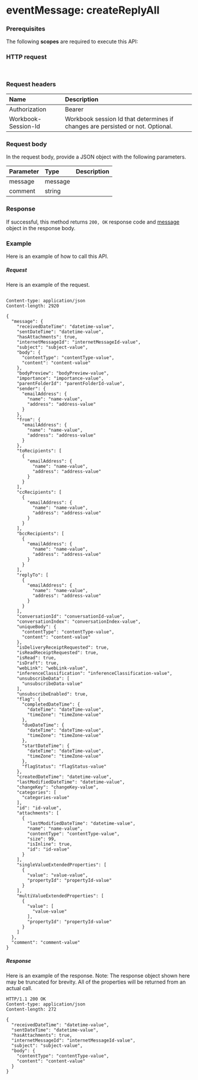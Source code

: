 # eventMessage: createReplyAll


### Prerequisites
The following **scopes** are required to execute this API: 
### HTTP request
<!-- { "blockType": "ignored" } -->
```http


```
### Request headers
| Name       | Description|
|:---------------|:----------|
| Authorization  | Bearer <code>|
| Workbook-Session-Id  | Workbook session Id that determines if changes are persisted or not. Optional.|

### Request body
In the request body, provide a JSON object with the following parameters.

| Parameter	   | Type	|Description|
|:---------------|:--------|:----------|
|message|message||
|comment|string||

### Response
If successful, this method returns `200, OK` response code and [message](../resources/message.md) object in the response body.

### Example
Here is an example of how to call this API.
##### Request
Here is an example of the request.
<!-- {
  "blockType": "request",
  "name": "eventmessage_createreplyall"
}-->
```http

Content-type: application/json
Content-length: 2920

{
  "message": {
    "receivedDateTime": "datetime-value",
    "sentDateTime": "datetime-value",
    "hasAttachments": true,
    "internetMessageId": "internetMessageId-value",
    "subject": "subject-value",
    "body": {
      "contentType": "contentType-value",
      "content": "content-value"
    },
    "bodyPreview": "bodyPreview-value",
    "importance": "importance-value",
    "parentFolderId": "parentFolderId-value",
    "sender": {
      "emailAddress": {
        "name": "name-value",
        "address": "address-value"
      }
    },
    "from": {
      "emailAddress": {
        "name": "name-value",
        "address": "address-value"
      }
    },
    "toRecipients": [
      {
        "emailAddress": {
          "name": "name-value",
          "address": "address-value"
        }
      }
    ],
    "ccRecipients": [
      {
        "emailAddress": {
          "name": "name-value",
          "address": "address-value"
        }
      }
    ],
    "bccRecipients": [
      {
        "emailAddress": {
          "name": "name-value",
          "address": "address-value"
        }
      }
    ],
    "replyTo": [
      {
        "emailAddress": {
          "name": "name-value",
          "address": "address-value"
        }
      }
    ],
    "conversationId": "conversationId-value",
    "conversationIndex": "conversationIndex-value",
    "uniqueBody": {
      "contentType": "contentType-value",
      "content": "content-value"
    },
    "isDeliveryReceiptRequested": true,
    "isReadReceiptRequested": true,
    "isRead": true,
    "isDraft": true,
    "webLink": "webLink-value",
    "inferenceClassification": "inferenceClassification-value",
    "unsubscribeData": [
      "unsubscribeData-value"
    ],
    "unsubscribeEnabled": true,
    "flag": {
      "completedDateTime": {
        "dateTime": "dateTime-value",
        "timeZone": "timeZone-value"
      },
      "dueDateTime": {
        "dateTime": "dateTime-value",
        "timeZone": "timeZone-value"
      },
      "startDateTime": {
        "dateTime": "dateTime-value",
        "timeZone": "timeZone-value"
      },
      "flagStatus": "flagStatus-value"
    },
    "createdDateTime": "datetime-value",
    "lastModifiedDateTime": "datetime-value",
    "changeKey": "changeKey-value",
    "categories": [
      "categories-value"
    ],
    "id": "id-value",
    "attachments": [
      {
        "lastModifiedDateTime": "datetime-value",
        "name": "name-value",
        "contentType": "contentType-value",
        "size": 99,
        "isInline": true,
        "id": "id-value"
      }
    ],
    "singleValueExtendedProperties": [
      {
        "value": "value-value",
        "propertyId": "propertyId-value"
      }
    ],
    "multiValueExtendedProperties": [
      {
        "value": [
          "value-value"
        ],
        "propertyId": "propertyId-value"
      }
    ]
  },
  "comment": "comment-value"
}
```

##### Response
Here is an example of the response. Note: The response object shown here may be truncated for brevity. All of the properties will be returned from an actual call.
<!-- {
  "blockType": "response",
  "truncated": true,
  "@odata.type": "microsoft.graph.message"
} -->
```http
HTTP/1.1 200 OK
Content-type: application/json
Content-length: 272

{
  "receivedDateTime": "datetime-value",
  "sentDateTime": "datetime-value",
  "hasAttachments": true,
  "internetMessageId": "internetMessageId-value",
  "subject": "subject-value",
  "body": {
    "contentType": "contentType-value",
    "content": "content-value"
  }
}
```

<!-- uuid: 8fcb5dbc-d5aa-4681-8e31-b001d5168d79
2015-10-25 14:57:30 UTC -->
<!-- {
  "type": "#page.annotation",
  "description": "eventMessage: createReplyAll",
  "keywords": "",
  "section": "documentation",
  "tocPath": ""
}-->